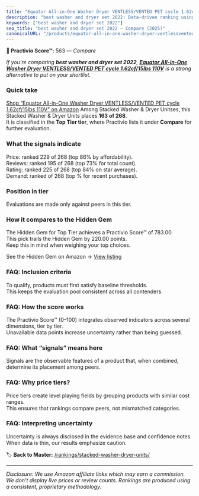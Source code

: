 ```yaml
---
title: "Equator All-in-One Washer Dryer VENTLESS/VENTED PET cycle 1.62cf/15lbs 110V"
description: "best washer and dryer set 2022: Data-driven ranking using the Practivio Score™. Positioned by quality, value, demand, findability, momentum."
keywords: ["best washer and dryer set 2022"]
seo_title: "best washer and dryer set 2022 — Compare (2025)"
canonicalURL: "/products/equator-all-in-one-washer-dryer-ventlessvented-pet-cycle-162cf15lbs-110v-B0BSG5LBYS/"
---
```


**🛒 Practivio Score™:** 563 — _Compare_


*If you're comparing **best washer and dryer set 2022**, **[Equator All-in-One Washer Dryer VENTLESS/VENTED PET cycle 1.62cf/15lbs 110V](https://www.amazon.com/dp/B0BSG5LBYS?tag=practivio-20)** is a strong alternative to put on your shortlist.*
### Quick take
[Shop “Equator All-in-One Washer Dryer VENTLESS/VENTED PET cycle 1.62cf/15lbs 110V” on Amazon](https://www.amazon.com/dp/B0BSG5LBYS?tag=practivio-20)
Among Stacked Washer & Dryer Unitses, this Stacked Washer & Dryer Units places **163 of 268**.  
It is classified in the **Top Tier tier**, where Practivio lists it under **Compare** for further evaluation.

### What the signals indicate
Price: ranked 229 of 268 (top 86% by affordability).  
Reviews: ranked 195 of 268 (top 73% for total count).  
Rating: ranked 225 of 268 (top 84% on star average).  
Demand: ranked  of 268 (top % for recent purchases).

### Position in tier
Evaluations are made only against peers in this tier.

### How it compares to the Hidden Gem
The Hidden Gem for Top Tier achieves a Practivio Score™ of 783.00.  
This pick trails the Hidden Gem by 220.00 points.  
Keep this in mind when weighing your top choices.  

See the Hidden Gem on Amazon → [View listing](https://www.amazon.com/dp/B0D4282T95?tag=practivio-20)

### FAQ: Inclusion criteria
To qualify, products must first satisfy baseline thresholds.  
This keeps the evaluation pool consistent across all contenders.

### FAQ: How the score works
The Practivio Score™ (0–100) integrates observed indicators across several dimensions, tier by tier.  
Unavailable data points increase uncertainty rather than being guessed.

### FAQ: What “signals” means here
Signals are the observable features of a product that, when combined, determine its placement among peers.

### FAQ: Why price tiers?
Price tiers create level playing fields by grouping products with similar cost ranges.  
This ensures that rankings compare peers, not mismatched categories.

### FAQ: Interpreting uncertainty
Uncertainty is always disclosed in the evidence base and confidence notes.  
When data is thin, our results emphasize caution.

<!-- Missing template for Compare/CompareWithinPriceClass -->


🏷️ **Back to Master:** [/rankings/stacked-washer-dryer-units/](/rankings/stacked-washer-dryer-units/)

---
_Disclosure: We use Amazon affiliate links which may earn a commission. We don’t display live prices or review counts. Rankings are produced using a consistent, proprietary methodology._
